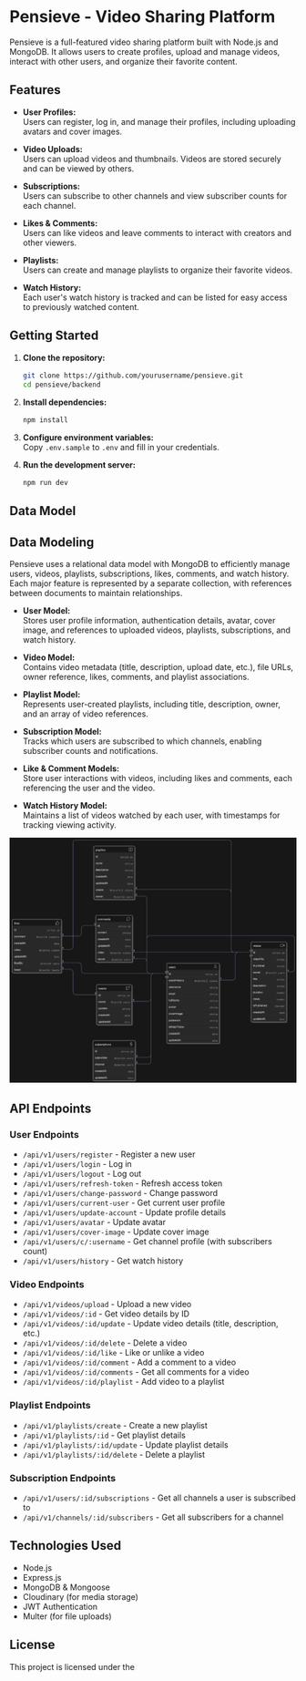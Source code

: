 # Pensieve - Video Sharing Platform

Pensieve is a full-featured video sharing platform built with Node.js and MongoDB. It allows users to create profiles, upload and manage videos, interact with other users, and organize their favorite content.

## Features

- **User Profiles:**  
  Users can register, log in, and manage their profiles, including uploading avatars and cover images.

- **Video Uploads:**  
  Users can upload videos and thumbnails. Videos are stored securely and can be viewed by others.

- **Subscriptions:**  
  Users can subscribe to other channels and view subscriber counts for each channel.

- **Likes & Comments:**  
  Users can like videos and leave comments to interact with creators and other viewers.

- **Playlists:**  
  Users can create and manage playlists to organize their favorite videos.

- **Watch History:**  
  Each user's watch history is tracked and can be listed for easy access to previously watched content.

## Getting Started

1. **Clone the repository:**
   ```sh
   git clone https://github.com/yourusername/pensieve.git
   cd pensieve/backend
   ```

2. **Install dependencies:**
   ```sh
   npm install
   ```

3. **Configure environment variables:**  
   Copy `.env.sample` to `.env` and fill in your credentials.

4. **Run the development server:**
   ```sh
   npm run dev
   ```

## Data Model

## Data Modeling

Pensieve uses a relational data model with MongoDB to efficiently manage users, videos, playlists, subscriptions, likes, comments, and watch history. Each major feature is represented by a separate collection, with references between documents to maintain relationships.

- **User Model:**  
  Stores user profile information, authentication details, avatar, cover image, and references to uploaded videos, playlists, subscriptions, and watch history.

- **Video Model:**  
  Contains video metadata (title, description, upload date, etc.), file URLs, owner reference, likes, comments, and playlist associations.

- **Playlist Model:**  
  Represents user-created playlists, including title, description, owner, and an array of video references.

- **Subscription Model:**  
  Tracks which users are subscribed to which channels, enabling subscriber counts and notifications.

- **Like & Comment Models:**  
  Store user interactions with videos, including likes and comments, each referencing the user and the video.

- **Watch History Model:**  
  Maintains a list of videos watched by each user, with timestamps for tracking viewing activity.

![data_mode](./backend/diagram/model_diagram.png)

## API Endpoints

### User Endpoints

- `/api/v1/users/register` - Register a new user
- `/api/v1/users/login` - Log in
- `/api/v1/users/logout` - Log out
- `/api/v1/users/refresh-token` - Refresh access token
- `/api/v1/users/change-password` - Change password
- `/api/v1/users/current-user` - Get current user profile
- `/api/v1/users/update-account` - Update profile details
- `/api/v1/users/avatar` - Update avatar
- `/api/v1/users/cover-image` - Update cover image
- `/api/v1/users/c/:username` - Get channel profile (with subscribers count)
- `/api/v1/users/history` - Get watch history

### Video Endpoints

- `/api/v1/videos/upload` - Upload a new video
- `/api/v1/videos/:id` - Get video details by ID
- `/api/v1/videos/:id/update` - Update video details (title, description, etc.)
- `/api/v1/videos/:id/delete` - Delete a video
- `/api/v1/videos/:id/like` - Like or unlike a video
- `/api/v1/videos/:id/comment` - Add a comment to a video
- `/api/v1/videos/:id/comments` - Get all comments for a video
- `/api/v1/videos/:id/playlist` - Add video to a playlist

### Playlist Endpoints

- `/api/v1/playlists/create` - Create a new playlist
- `/api/v1/playlists/:id` - Get playlist details
- `/api/v1/playlists/:id/update` - Update playlist details
- `/api/v1/playlists/:id/delete` - Delete a playlist

### Subscription Endpoints

- `/api/v1/users/:id/subscriptions` - Get all channels a user is subscribed to
- `/api/v1/channels/:id/subscribers` - Get all subscribers for a channel

## Technologies Used

- Node.js
- Express.js
- MongoDB & Mongoose
- Cloudinary (for media storage)
- JWT Authentication
- Multer (for file uploads)

## License

This project is licensed under the